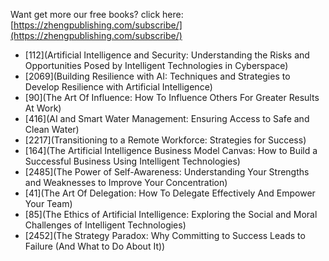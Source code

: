 
Want get more our free books? click here: [https://zhengpublishing.com/subscribe/](https://zhengpublishing.com/subscribe/)

- [112](Artificial Intelligence and Security: Understanding the Risks and Opportunities Posed by Intelligent Technologies in Cyberspace)
- [2069](Building Resilience with AI: Techniques and Strategies to Develop Resilience with Artificial Intelligence)
- [90](The Art Of Influence: How To Influence Others For Greater Results At Work)
- [416](AI and Smart Water Management: Ensuring Access to Safe and Clean Water)
- [2217](Transitioning to a Remote Workforce: Strategies for Success)
- [164](The Artificial Intelligence Business Model Canvas: How to Build a Successful Business Using Intelligent Technologies)
- [2485](The Power of Self-Awareness: Understanding Your Strengths and Weaknesses to Improve Your Concentration)
- [41](The Art Of Delegation: How To Delegate Effectively And Empower Your Team)
- [85](The Ethics of Artificial Intelligence: Exploring the Social and Moral Challenges of Intelligent Technologies)
- [2452](The Strategy Paradox: Why Committing to Success Leads to Failure (And What to Do About It))

